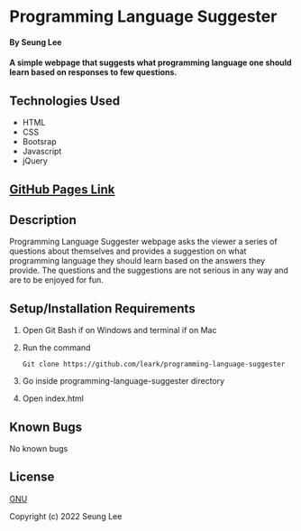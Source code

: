 # Programming Language Suggester

#### By Seung Lee

#### A simple webpage that suggests what programming language one should learn based on responses to few questions.

## Technologies Used

* HTML
* CSS
* Bootsrap
* Javascript
* jQuery

## [GitHub Pages Link](https://leark.github.io/programming-language-suggester)

## Description

Programming Language Suggester webpage asks the viewer a series of questions about themselves and provides a suggestion on what programming language they should learn based on the answers they provide. The questions and the suggestions are not serious in any way and are to be enjoyed for fun.

## Setup/Installation Requirements

1. Open Git Bash if on Windows and terminal if on Mac
2. Run the command 

    ``Git clone https://github.com/leark/programming-language-suggester``

3. Go inside programming-language-suggester directory
4. Open index.html

## Known Bugs

No known bugs

## License

[GNU](/LICENSE-GNU)

Copyright (c) 2022 Seung Lee